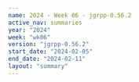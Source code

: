 ```yaml
---
name: 2024 - Week 06 - jgrpp-0.56.2
active_nav: summaries
year: "2024"
week: "wk06"
version: "jgrpp-0.56.2"
start_date: "2024-02-05"
end_date: "2024-02-11"
layout: "summary"
---
```

